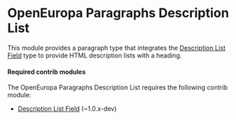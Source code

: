 OpenEuropa Paragraphs Description List
============================

This module provides a paragraph type that integrates the [Description List Field](https://www.drupal.org/project/description_list_field)
type to provide HTML description lists with a heading.


#### Required contrib modules
The OpenEuropa Paragraphs Description List requires the following contrib module:

* [Description List Field](https://www.drupal.org/project/description_list_field) (~1.0.x-dev)
